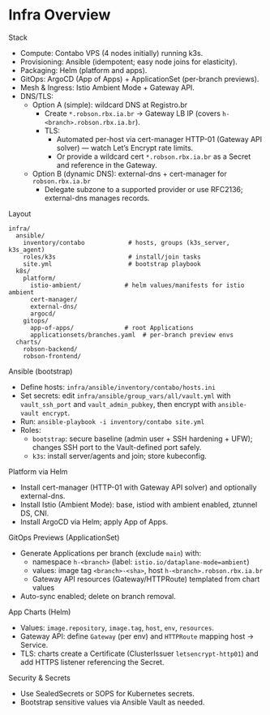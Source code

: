 # Infra Overview

Stack
- Compute: Contabo VPS (4 nodes initially) running k3s.
- Provisioning: Ansible (idempotent; easy node joins for elasticity).
- Packaging: Helm (platform and apps).
- GitOps: ArgoCD (App of Apps) + ApplicationSet (per-branch previews).
- Mesh & Ingress: Istio Ambient Mode + Gateway API.
- DNS/TLS:
  - Option A (simple): wildcard DNS at Registro.br
    - Create `*.robson.rbx.ia.br` → Gateway LB IP (covers `h-<branch>.robson.rbx.ia.br`).
    - TLS:
      - Automated per-host via cert-manager HTTP-01 (Gateway API solver) — watch Let’s Encrypt rate limits.
      - Or provide a wildcard cert `*.robson.rbx.ia.br` as a Secret and reference in the Gateway.
  - Option B (dynamic DNS): external-dns + cert-manager for `robson.rbx.ia.br`
    - Delegate subzone to a supported provider or use RFC2136; external-dns manages records.

Layout
```
infra/
  ansible/
    inventory/contabo            # hosts, groups (k3s_server, k3s_agent)
    roles/k3s                    # install/join tasks
    site.yml                     # bootstrap playbook
  k8s/
    platform/
      istio-ambient/            # helm values/manifests for istio ambient
      cert-manager/
      external-dns/
      argocd/
    gitops/
      app-of-apps/              # root Applications
      applicationsets/branches.yaml  # per-branch preview envs
  charts/
    robson-backend/
    robson-frontend/
```

Ansible (bootstrap)
- Define hosts: `infra/ansible/inventory/contabo/hosts.ini`
- Set secrets: edit `infra/ansible/group_vars/all/vault.yml` with `vault_ssh_port` and `vault_admin_pubkey`, then encrypt with `ansible-vault encrypt`.
- Run: `ansible-playbook -i inventory/contabo site.yml`
- Roles:
  - `bootstrap`: secure baseline (admin user + SSH hardening + UFW); changes SSH port to the Vault-defined port safely.
  - `k3s`: install server/agents and join; store kubeconfig.

Platform via Helm
- Install cert-manager (HTTP-01 with Gateway API solver) and optionally external-dns.
- Install Istio (Ambient Mode): base, istiod with ambient enabled, ztunnel DS, CNI.
- Install ArgoCD via Helm; apply App of Apps.

GitOps Previews (ApplicationSet)
- Generate Applications per branch (exclude `main`) with:
  - namespace `h-<branch>` (label: `istio.io/dataplane-mode=ambient`)
  - values: image tag `<branch>-<sha>`, host `h-<branch>.robson.rbx.ia.br`
  - Gateway API resources (Gateway/HTTPRoute) templated from chart values
- Auto-sync enabled; delete on branch removal.

App Charts (Helm)
- Values: `image.repository`, `image.tag`, `host`, `env`, `resources`.
- Gateway API: define `Gateway` (per env) and `HTTPRoute` mapping host → Service.
- TLS: charts create a Certificate (ClusterIssuer `letsencrypt-http01`) and add HTTPS listener referencing the Secret.

Security & Secrets
- Use SealedSecrets or SOPS for Kubernetes secrets.
- Bootstrap sensitive values via Ansible Vault as needed.
